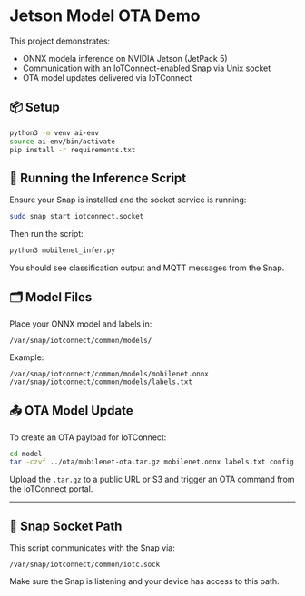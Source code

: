 # Jetson Model OTA Demo

This project demonstrates:
- ONNX modela inference on NVIDIA Jetson (JetPack 5)
- Communication with an IoTConnect-enabled Snap via Unix socket
- OTA model updates delivered via IoTConnect

## 📦 Setup

```bash
python3 -m venv ai-env
source ai-env/bin/activate
pip install -r requirements.txt
```

## 🧠 Running the Inference Script

Ensure your Snap is installed and the socket service is running:

```bash
sudo snap start iotconnect.socket
```

Then run the script:

```bash
python3 mobilenet_infer.py
```

You should see classification output and MQTT messages from the Snap.

## 🗂️ Model Files

Place your ONNX model and labels in:

```
/var/snap/iotconnect/common/models/
```

Example:
```
/var/snap/iotconnect/common/models/mobilenet.onnx
/var/snap/iotconnect/common/models/labels.txt
```

## 📤 OTA Model Update

To create an OTA payload for IoTConnect:

```bash
cd model
tar -czvf ../ota/mobilenet-ota.tar.gz mobilenet.onnx labels.txt config.json
```

Upload the `.tar.gz` to a public URL or S3 and trigger an OTA command from the IoTConnect portal.

---

## 📎 Snap Socket Path

This script communicates with the Snap via:
```
/var/snap/iotconnect/common/iotc.sock
```

Make sure the Snap is listening and your device has access to this path.